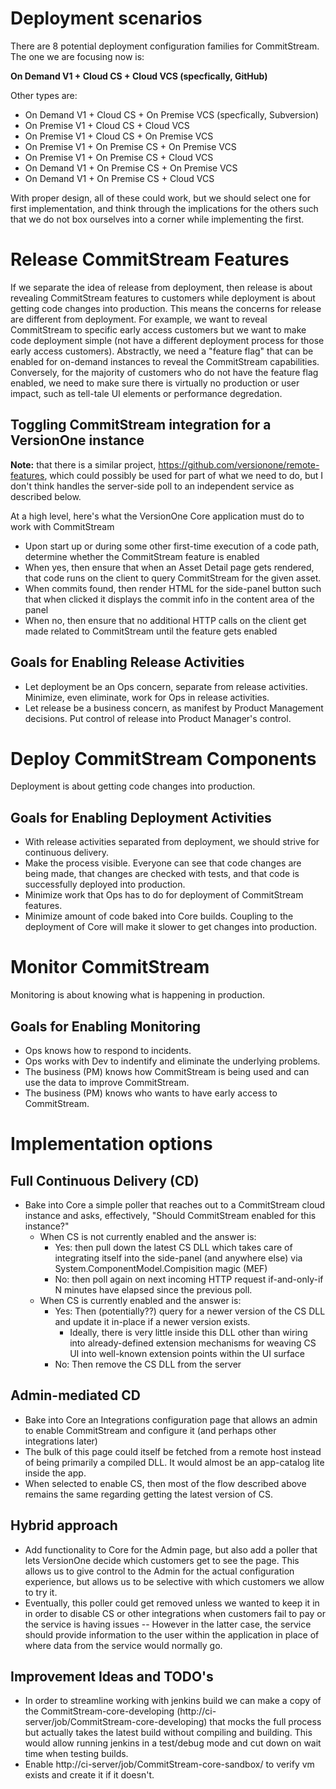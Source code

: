 # Deployment scenarios

There are 8 potential deployment configuration families for CommitStream. The one we are focusing now is:

**On Demand V1 + Cloud CS + Cloud VCS (specfically, GitHub)**

Other types are:

* On Demand V1 + Cloud CS + On Premise VCS (specfically, Subversion)
* On Premise V1 + Cloud CS + Cloud VCS
* On Premise V1 + Cloud CS + On Premise VCS
* On Premise V1 + On Premise CS + On Premise VCS
* On Premise V1 + On Premise CS + Cloud VCS
* On Demand V1 + On Premise CS + On Premise VCS
* On Demand V1 + On Premise CS + Cloud VCS

With proper design, all of these could work, but we should select one for first implementation, and think through the implications for the others such that we do not box ourselves into a corner while implementing the first.

# Release CommitStream Features

If we separate the idea of release from deployment, then release is about revealing CommitStream features to customers while deployment is about getting code changes into production. This means the concerns for release are different from deployment. For example, we want to reveal CommitStream to specific early access customers but we want to make code deployment simple (not have a different deployment process for those early access customers). Abstractly, we need a "feature flag" that can be enabled for on-demand instances to reveal the CommitStream capabilities. Conversely, for the majority of customers who do not have the feature flag enabled, we need to make sure there is virtually no production or user impact, such as tell-tale UI elements or performance degredation.

## Toggling CommitStream integration for a VersionOne instance

**Note:** that there is a similar project, https://github.com/versionone/remote-features, which could possibly be used for part of what we need to do, but I don't think handles the server-side poll to an independent service as described below.

At a high level, here's what the VersionOne Core application must do to work with CommitStream

* Upon start up or during some other first-time execution of a code path, determine whether the CommitStream feature is enabled
 * When yes, then ensure that when an Asset Detail page gets rendered, that code runs on the client to query CommitStream for the given asset.
  * When commits found, then render HTML for the side-panel button such that when clicked it displays the commit info in the content area of the panel
 * When no, then ensure that no additional HTTP calls on the client get made related to CommitStream until the feature gets enabled

## Goals for Enabling Release Activities

* Let deployment be an Ops concern, separate from release activities. Minimize, even eliminate, work for Ops in release activities.
* Let release be a business concern, as manifest by Product Management decisions. Put control of release into Product Manager's control.

# Deploy CommitStream Components

Deployment is about getting code changes into production.

## Goals for Enabling Deployment Activities

* With release activities separated from deployment, we should strive for continuous delivery.
* Make the process visible. Everyone can see that code changes are being made, that changes are checked with tests, and that code is successfully deployed into production.
* Minimize work that Ops has to do for deployment of CommitStream features.
* Minimize amount of code baked into Core builds. Coupling to the deployment of Core will make it slower to get changes into production.

# Monitor CommitStream

Monitoring is about knowing what is happening in production.

## Goals for Enabling Monitoring

* Ops knows how to respond to incidents.
* Ops works with Dev to indentify and eliminate the underlying problems.
* The business (PM) knows how CommitStream is being used and can use the data to improve CommitStream.
* The business (PM) knows who wants to have early access to CommitStream.

# Implementation options

## Full Continuous Delivery (CD)

* Bake into Core a simple poller that reaches out to a CommitStream cloud instance and asks, effectively, "Should CommitStream enabled for this instance?" 
  * When CS is not currently enabled and the answer is:
    * Yes: then pull down the latest CS DLL which takes care of integrating itself into the side-panel (and anywhere else) via System.ComponentModel.Compisition magic (MEF)
    * No: then poll again on next incoming HTTP request if-and-only-if N minutes have elapsed since the previous poll.
  * When CS is currently enabled and the answer is:
    * Yes: Then (potentially??) query for a newer version of the CS DLL and update it in-place if a newer version exists.
      * Ideally, there is very little inside this DLL other than wiring into already-defined extension mechanisms for weaving CS UI into well-known extension points within the UI surface
    * No: Then remove the CS DLL from the server
  
## Admin-mediated CD  

* Bake into Core an Integrations configuration page that allows an admin to enable CommitStream and configure it (and perhaps other integrations later)
 * The bulk of this page could itself be fetched from a remote host instead of being primarily a compiled DLL. It would almost be an app-catalog lite inside the app.
* When selected to enable CS, then most of the flow described above remains the same regarding getting the latest version of CS. 

## Hybrid approach

* Add functionality to Core for the Admin page, but also add a poller that lets VersionOne decide which customers get to see the page. This allows us to give control to the Admin for the actual configuration experience, but allows us to be selective with which customers we allow to try it.
 * Eventually, this poller could get removed unless we wanted to keep it in in order to disable CS or other integrations when customers fail to pay or the service is having issues -- However in the latter case, the service should provide information to the user within the application in place of where data from the service would normally go.

 
## Improvement Ideas and TODO's

* In order to  streamline working with jenkins build we can make a copy of the CommitStream-core-developing
(http://ci-server/job/CommitStream-core-developing) that mocks the full process but actually takes the latest build without compiling and building. This would allow  running jenkins in a test/debug mode and cut down on wait time when testing builds.
* Enable http://ci-server/job/CommitStream-core-sandbox/ to verify vm exists and create it if it doesn't.
